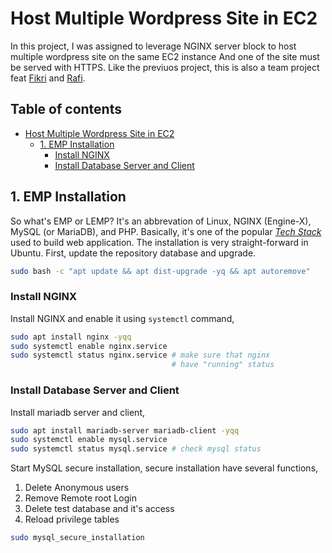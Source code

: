 # Host Multiple Wordpress Site in EC2

In this project, I was assigned to leverage NGINX server block to host multiple wordpress site on the same EC2 instance And one of the site must be served with HTTPS. Like the previuos project, this is also a team project feat [Fikri](wuvel.net) and [Rafi](rafifauz.site).

## Table of contents <!-- omit in toc -->

- [Host Multiple Wordpress Site in EC2](#host-multiple-wordpress-site-in-ec2)
  - [1. EMP Installation](#1-emp-installation)
    - [Install NGINX](#install-nginx)
    - [Install Database Server and Client](#install-database-server-and-client)

## 1. EMP Installation

So what's EMP or LEMP? It's an abbrevation of Linux, NGINX (Engine-X), MySQL (or MariaDB), and PHP. Basically, it's one of the popular [*Tech Stack*](https://stackshare.io/stacks) used to build web application. The installation is very straight-forward in Ubuntu. First, update the repository database and upgrade.

```bash
sudo bash -c "apt update && apt dist-upgrade -yq && apt autoremove"
```

### Install NGINX

Install NGINX and enable it using `systemctl` command,

```bash
sudo apt install nginx -yqq
sudo systemctl enable nginx.service
sudo systemctl status nginx.service # make sure that nginx
                                    # have "running" status
```

### Install Database Server and Client

Install mariadb server and client,

```bash
sudo apt install mariadb-server mariadb-client -yqq
sudo systemctl enable mysql.service
sudo systemctl status mysql.service # check mysql status
```

Start MySQL secure installation, secure installation have several functions,

1. Delete Anonymous users
2. Remove Remote root Login
3. Delete test database and it's access
4. Reload privilege tables

```bash
sudo mysql_secure_installation
```